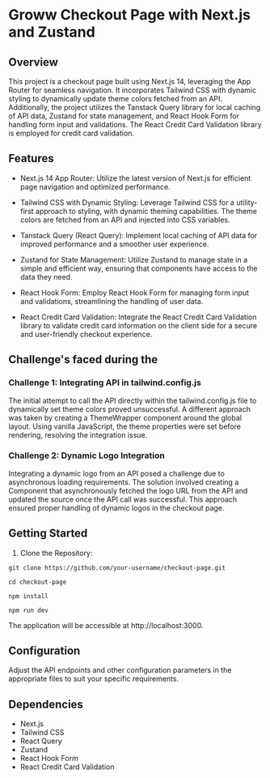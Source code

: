# Groww Checkout Page with Next.js and Zustand
## Overview
This project is a checkout page built using Next.js 14, leveraging the App Router for seamless navigation. It incorporates Tailwind CSS with dynamic styling to dynamically update theme colors fetched from an API. Additionally, the project utilizes the Tanstack Query library for local caching of API data, Zustand for state management, and React Hook Form for handling form input and validations. The React Credit Card Validation library is employed for credit card validation.

## Features
- Next.js 14 App Router: Utilize the latest version of Next.js for efficient page navigation and optimized performance.

- Tailwind CSS with Dynamic Styling: Leverage Tailwind CSS for a utility-first approach to styling, with dynamic theming capabilities. The theme colors are fetched from an API and injected into CSS variables.

- Tanstack Query (React Query): Implement local caching of API data for improved performance and a smoother user experience.

- Zustand for State Management: Utilize Zustand to manage state in a simple and efficient way, ensuring that components have access to the data they need.

- React Hook Form: Employ React Hook Form for managing form input and validations, streamlining the handling of user data.

- React Credit Card Validation: Integrate the React Credit Card Validation library to validate credit card information on the client side for a secure and user-friendly checkout experience.

## Challenge's faced during the
### Challenge 1: Integrating API in tailwind.config.js
The initial attempt to call the API directly within the tailwind.config.js file to dynamically set theme colors proved unsuccessful. A different approach was taken by creating a ThemeWrapper component around the global layout. Using vanilla JavaScript, the theme properties were set before rendering, resolving the integration issue.

### Challenge 2: Dynamic Logo Integration
Integrating a dynamic logo from an API posed a challenge due to asynchronous loading requirements. The solution involved creating a Component that asynchronously fetched the logo URL from the API and updated the source once the API call was successful. This approach ensured proper handling of dynamic logos in the checkout page.

## Getting Started
1. Clone the Repository:

```
git clone https://github.com/your-username/checkout-page.git
```
```
cd checkout-page
```

```
npm install
```

```
npm run dev
```
The application will be accessible at http://localhost:3000.

## Configuration
Adjust the API endpoints and other configuration parameters in the appropriate files to suit your specific requirements.

## Dependencies
- Next.js
- Tailwind CSS
- React Query
- Zustand
- React Hook Form
- React Credit Card Validation

